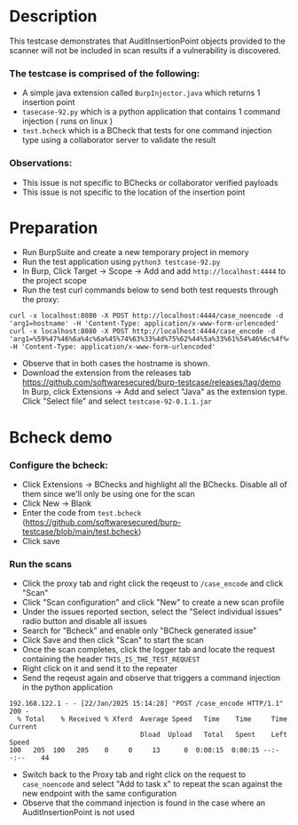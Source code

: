 # Description
This testcase demonstrates that AuditInsertionPoint objects provided to the scanner will not be included in scan results
if a vulnerability is discovered.

### The testcase is comprised of the following:
- A simple java extension called `BurpInjector.java` which returns 1 insertion point
- `tasecase-92.py` which is a python application that contains 1 command injection ( runs on linux )
- `test.bcheck` which is a BCheck that tests for one command injection type using a collaborator server to validate the result

### Observations:
- This issue is not specific to BChecks or collaborator verified payloads
- This issue is not specific to the location of the insertion point

# Preparation

- Run BurpSuite and create a new temporary project in memory
- Run the test application using `python3 testcase-92.py`
- In Burp, Click Target → Scope → Add and add `http://localhost:4444` to the project scope
- Run the test curl commands below to send both test requests through the proxy:

```
curl -x localhost:8080 -X POST http://localhost:4444/case_noencode -d 'arg1=hostname' -H 'Content-Type: application/x-www-form-urlencoded'
curl -x localhost:8080 -X POST http://localhost:4444/case_encode -d 'arg1=%59%47%46%6a%4c%6a%45%74%63%33%4d%75%62%44%5a%33%61%54%46%6c%4f%48%46%6f%61%33%46%35%64%6a%4e%69%61%6a%56%6b%5a%54%64%70%4e%6e%6c%6c%61%57%6c%6a%64%47%5a%6d%5a%7a%51%77%4e%69%42%73%63%6e%56%6a%59%41%3d%3d' -H 'Content-Type: application/x-www-form-urlencoded'
```
- Observe that in both cases the hostname is shown.
- Download the extension from the releases tab https://github.com/softwaresecured/burp-testcase/releases/tag/demo
In Burp, click Extensions → Add and select "Java" as the extension type. Click "Select file" and select `testcase-92-0.1.1.jar`

# Bcheck demo

### Configure the bcheck:
- Click Extensions → BChecks and highlight all the BChecks. Disable all of them since we'll only be using one for the scan
- Click New → Blank
- Enter the code from `test.bcheck` (https://github.com/softwaresecured/burp-testcase/blob/main/test.bcheck)
- Click save

### Run the scans
- Click the proxy tab and right click the reqeust to `/case_encode` and click "Scan"
- Click "Scan configuration" and click "New" to create a new scan profile
- Under the issues reported section, select the "Select individual issues" radio button and disable all issues
- Search for "Bcheck" and enable only "BCheck generated issue"
- Click Save and then click "Scan" to start the scan
- Once the scan completes, click the logger tab and locate the request containing the header `THIS_IS_THE_TEST_REQUEST`
- Right click on it and send it to the repeater
- Send the reqeust again and observe that triggers a command injection in the python application

```
192.168.122.1 - - [22/Jan/2025 15:14:28] "POST /case_encode HTTP/1.1" 200 -
  % Total    % Received % Xferd  Average Speed   Time    Time     Time  Current
                                 Dload  Upload   Total   Spent    Left  Speed
100   205  100   205    0     0     13      0  0:00:15  0:00:15 --:--:--    44
```
- Switch back to the Proxy tab and right click on the request to `case_noencode` and select "Add to task x" to repeat the scan against the new endpoint with the same configuration
- Observe that the command injection is found in the case where an AuditInsertionPoint is not used
